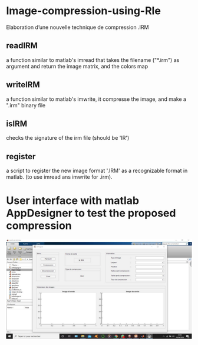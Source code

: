 # Image-compression-using-Rle
Elaboration d’une nouvelle technique de compression .IRM
## readIRM
a function similar to matlab's imread that takes the filename ("*.irm") as argument and return the image matrix, and the colors map
## writeIRM
a function similar to matlab's imwrite, it compresse the image, and make a ".irm" binary file
## isIRM
checks the signature of the irm file (should be 'IR')
## register 
a script to register the new image format '.IRM' as a recognizable format in matlab. (to use imread ans imwrite for .irm).
# User interface with matlab AppDesigner to test the proposed compression
![screenshot](screenshots/1.jpeg)
